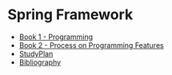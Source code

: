 # Spring Framework

* [Book 1 - Programming](Book%201%20-%20Programming.md)
* [Book 2 - Process on Programming Features](Book%202%20-%20Process%20on%20Programming%20Features.md)
* [StudyPlan](Study%20Plan.md)
* [Bibliography](Bibliography.md)
